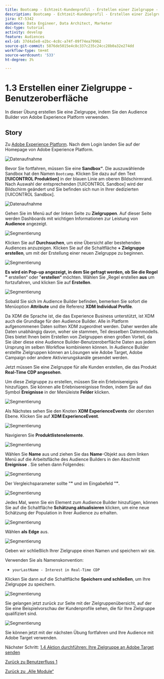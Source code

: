 ```yaml
---
title: Bootcamp - Echtzeit-Kundenprofil - Erstellen einer Zielgruppe - Benutzeroberfläche
description: Bootcamp - Echtzeit-Kundenprofil - Erstellen einer Zielgruppe - Benutzeroberfläche
jira: KT-5342
audience: Data Engineer, Data Architect, Marketer
doc-type: tutorial
activity: develop
feature: Audiences
exl-id: 37d4a5e8-e2bc-4c8c-a74f-09f74ea79962
source-git-commit: 5876de5015e4c8c337c235c24cc28b0a32e274dd
workflow-type: tm+mt
source-wordcount: '533'
ht-degree: 3%

---
```


# 1.3 Erstellen einer Zielgruppe - Benutzeroberfläche

In dieser Übung erstellen Sie eine Zielgruppe, indem Sie den Audience Builder von Adobe Experience Platform verwenden.

## Story

Zu [Adobe Experience Platform](https://experience.adobe.com/platform). Nach dem Login landen Sie auf der Homepage von Adobe Experience Platform.

![Datenaufnahme](./images/home.png)

Bevor Sie fortfahren, müssen Sie eine **Sandbox“**. Die auszuwählende Sandbox hat den Namen ``Bootcamp``. Klicken Sie dazu auf den Text **[!UICONTROL Produktion]** in der blauen Linie am oberen Bildschirmrand. Nach Auswahl der entsprechenden [!UICONTROL Sandbox] wird der Bildschirm geändert und Sie befinden sich nun in Ihrer dedizierten [!UICONTROL Sandbox].

![Datenaufnahme](./images/sb1.png)

Gehen Sie im Menü auf der linken Seite zu **Zielgruppen**. Auf dieser Seite werden Dashboards mit wichtigen Informationen zur Leistung von **Audience** angezeigt.

![Segmentierung](./images/menuseg.png)

Klicken Sie auf **Durchsuchen**, um eine Übersicht aller bestehenden Audiences anzuzeigen. Klicken Sie auf die Schaltfläche **+ Zielgruppe erstellen**, um mit der Erstellung einer neuen Zielgruppe zu beginnen.


![Segmentierung](./images/segmentationui.png)

**Es wird ein Pop-up angezeigt, in dem Sie gefragt werden, ob Sie die Regel &quot;** erstellen“ oder &quot;**erstellen“** möchten. Wählen Sie „Regel erstellen **aus** um fortzufahren, und klicken Sie auf **Erstellen**.

![Segmentierung][def]

Sobald Sie sich im Audience Builder befinden, bemerken Sie sofort die Menüoption **Attribute** und die Referenz **XDM Individual Profile**.


Da XDM die Sprache ist, die das Experience Business unterstützt, ist XDM auch die Grundlage für den Audience Builder. Alle in Platform aufgenommenen Daten sollten XDM zugeordnet werden. Daher werden alle Daten unabhängig davon, woher sie stammen, Teil desselben Datenmodells. Dies bietet Ihnen beim Erstellen von Zielgruppen einen großen Vorteil, da Sie über diese eine Audience Builder-Benutzeroberfläche Daten aus jedem Ursprung im selben Workflow kombinieren können. In Audience Builder erstellte Zielgruppen können an Lösungen wie Adobe Target, Adobe Campaign oder andere Aktivierungskanäle gesendet werden.

Jetzt müssen Sie eine Zielgruppe für alle Kunden erstellen, die das Produkt **Real-Time CDP angesehen**.

Um diese Zielgruppe zu erstellen, müssen Sie ein Erlebnisereignis hinzufügen. Sie können alle Erlebnisereignisse finden, indem Sie auf das Symbol **Ereignisse** in der Menüleiste **Felder** klicken.

![Segmentierung](./images/findee.png)

Als Nächstes sehen Sie den Knoten **XDM ExperienceEvents** der obersten Ebene. Klicken Sie auf **XDM ExperienceEvent**.

![Segmentierung](./images/see.png)

Navigieren Sie **Produktlistenelemente**.

![Segmentierung](./images/plitems.png)

Wählen Sie **Name** aus und ziehen Sie das **Name**-Objekt aus dem linken Menü auf die Arbeitsfläche des Audience Builders in den Abschnitt **Ereignisse** . Sie sehen dann Folgendes:

![Segmentierung](./images/eewebpdtlname.png)

Der Vergleichsparameter sollte &quot;**&quot;** und im Eingabefeld &quot;**&quot;**.

![Segmentierung](./images/pv.png)

Jedes Mal, wenn Sie ein Element zum Audience Builder hinzufügen, können Sie auf die Schaltfläche **Schätzung aktualisieren** klicken, um eine neue Schätzung der Population in Ihrer Audience zu erhalten.

![Segmentierung](./images/refreshest.png)

Wählen **als** **Edge** aus.

![Segmentierung](./images/evedge.png)

Geben wir schließlich Ihrer Zielgruppe einen Namen und speichern wir sie.

Verwenden Sie als Namenskonvention:

- `yourLastName - Interest in Real-Time CDP`

Klicken Sie dann auf die Schaltfläche **Speichern und schließen**, um Ihre Zielgruppe zu speichern.

![Segmentierung](./images/segmentname.png)

Sie gelangen jetzt zurück zur Seite mit der Zielgruppenübersicht, auf der Sie eine Beispielvorschau der Kundenprofile sehen, die für Ihre Zielgruppe qualifiziert sind.

![Segmentierung](./images/savedsegment.png)

Sie können jetzt mit der nächsten Übung fortfahren und Ihre Audience mit Adobe Target verwenden.

Nächster Schritt: [1.4 Aktion durchführen: Ihre Zielgruppe an Adobe Target senden](./ex4.md)

[Zurück zu Benutzerfluss 1](./uc1.md)

[Zurück zu „Alle Module“](../../overview.md)


[def]: ./images/segmentationpopup.png
